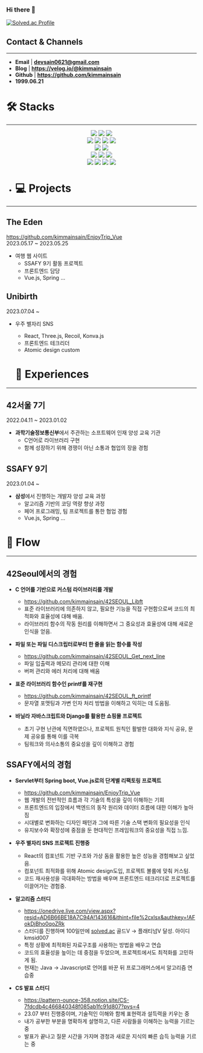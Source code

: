 ### Hi there 👋
[![Solved.ac Profile](http://mazassumnida.wtf/api/v2/generate_badge?boj=kmsid007)](https://solved.ac/kmsid007/)

## Contact & Channels

---

- **Email** | **devsain0621@gmail.com**
- **Blog** | **https://velog.io/@kimmainsain**
- **Github** | **https://github.com/kimmainsain**
- **1999.06.21**

# 🛠  Stacks

---

<div align=center> 
  <img src="https://img.shields.io/badge/java-007396?style=for-the-badge&logo=java&logoColor=white"> 
  <img src="https://img.shields.io/badge/python-3776AB?style=for-the-badge&logo=python&logoColor=white"> 
    <img src="https://img.shields.io/badge/c-A8B9CCC?style=for-the-badge&logo=c&logoColor=white">
<br>
<img src="https://img.shields.io/badge/html5-E34F26?style=for-the-badge&logo=html5&logoColor=white">
  <img src="https://img.shields.io/badge/css-1572B6?style=for-the-badge&logo=css3&logoColor=white"> 
  <img src="https://img.shields.io/badge/tailwindcss-06B6D4?style=for-the-badge&logo=tailwindcss&logoColor=white">
  <img src="https://img.shields.io/badge/JavaScript-F7DF1E?style=for-the-badge&logo=JavaScript&logoColor=white">
<br>
  <img src="https://img.shields.io/badge/mysql-4479A1?style=for-the-badge&logo=mysql&logoColor=white"> 
  <img src="https://img.shields.io/badge/firebase-FFCA28?style=for-the-badge&logo=firebase&logoColor=white">
<br>
  <img src="https://img.shields.io/badge/react-61DAFB?style=for-the-badge&logo=react&logoColor=black"> 
  <img src="https://img.shields.io/badge/vue.js-4FC08D?style=for-the-badge&logo=vue.js&logoColor=white"> 
  <img src="https://img.shields.io/badge/node.js-339933?style=for-the-badge&logo=Node.js&logoColor=white">
  <br>
  <img src="https://img.shields.io/badge/spring-6DB33F?style=for-the-badge&logo=spring&logoColor=white"> 
  <img src="https://img.shields.io/badge/recoil-3578E5?style=for-the-badge&logo=recoil&logoColor=white"> 
  <img src="https://img.shields.io/badge/konva-0D83CD?style=for-the-badge&logo=konva&logoColor=white"> 
  <img src="https://img.shields.io/badge/three-000000?style=for-the-badge&logo=threedotjs&logoColor=white"> 
</div>

- # 💻  Projects

---

## The Eden

https://github.com/kimmainsain/EnjoyTrip_Vue
<br>
2023.05.17 ~ 2023.05.25

- 여행 웹 사이트
    - SSAFY 9기 활동 프로젝트
    - 프론트엔드 담당
    - Vue.js, Spring …

## Unibirth

2023.07.04 ~ 

- 우주 별자리 SNS
    - React, Three.js, Recoil, Konva.js
    - 프론트엔드 테크리더
    - Atomic design custom
 
  # 🎈  Experiences

---

## 42서울 7기

2022.04.11 ~ 2023.01.02

- **과학기술정보통신부**에서 주관하는 소프트웨어 인재 양성 교육 기관
    - C언어로 라이브러리 구현
    - 함께 성장하기 위해 경쟁이 아닌 소통과 협업의 장을 경험

## SSAFY 9기

2023.01.04 ~ 

- **삼성**에서 진행하는 개발자 양성 교육 과정
    - 알고리즘 기반의 코딩 역량 향상 과정
    - 페어 프로그래밍, 팀 프로젝트를 통한 협업 경험
    - Vue.js, Spring …
 
# 🚄  Flow

---

## 42Seoul에서의 경험

- **C 언어를 기반으로 커스텀 라이브러리를 개발**
    - https://github.com/kimmainsain/42SEOUL_Libft
    - 표준 라이브러리에 의존하지 않고, 필요한 기능을 직접 구현함으로써 코드의 최적화와 효율성에 대해 배움.
    - 라이브러리 함수의 작동 원리를 이해하면서 그 중요성과 효율성에 대해 새로운 인식을 얻음.
    
- **파일 또는 파일 디스크립터로부터 한 줄을 읽는 함수를 작성**
    - https://github.com/kimmainsain/42SEOUL_Get_next_line
    - 파일 입출력과 메모리 관리에 대한 이해
    - 버퍼 관리와 에러 처리에 대해 배움

- **표준 라이브러리 함수인 printf를 재구현**
    - https://github.com/kimmainsain/42SEOUL_ft_printf
    - 문자열 포맷팅과 가변 인자 처리 방법을 이해하고 익히는 데 도움됨.
    
- **바닐라 자바스크립트와 Django를 활용한 쇼핑몰 프로젝트**
    - 초기 구현 난관에 직면하였으나, 프로젝트 원칙인 활발한 대화와 지식 공유, 문제 공유를 통해 이를 극복
    - 팀워크와 의사소통의 중요성을 깊이 이해하고 경험
    

## SSAFY에서의 경험

- **Servlet부터 Spring boot, Vue.js로의 단계별 리팩토링 프로젝트**
    - https://github.com/kimmainsain/EnjoyTrip_Vue
    - 웹 개발의 전반적인 흐름과 각 기술의 특성을 깊이 이해하는 기회
    - 프론트엔드의 입장에서 백엔드의 동작 원리와 데이터 흐름에 대한 이해가 높아짐
    - 시대별로 변화하는 디자인 패턴과 그에 따른 기술 스택 변화의 필요성을 인식
    - 유지보수와 확장성에 중점을 둔 현대적인 프레임워크의 중요성을 직접 느낌.
    
- **우주 별자리 SNS 프로젝트 진행중**
    - React의 컴포넌트 기반 구조와 가상 돔을 활용한 높은 성능을 경험해보고 싶었음.
    - 컴포넌트 최적화를 위해 Atomic design도입, 프로젝트 볼륨에 맞춰 커스텀.
    - 코드 재사용성을 극대화하는 방법을 배우며 프론트엔드 테크리더로 프로젝트를 이끌어가는 경험중.

- **알고리즘 스터디**
    - https://onedrive.live.com/view.aspx?resid=AD6B66BE18A7C94A!143616&ithint=file%2cxlsx&authkey=!AFokDjBho0qoZRk
    - 스터디를 진행하며 100일만에 [solved.ac](http://solved.ac) 골드V → 플래티넘V 달성. 아이디 kmsid007
    - 특정 상황에 최적화된 자료구조를 사용하는 방법을 배우고 연습
    - 코드의 효율성을 높이는 데 중점을 두었으며, 프로젝트에서도 최적화를 고민하게 됨.
    - 현재는 Java → Javascript로 언어를 바꾼 뒤 프로그래머스에서 알고리즘 연습중

- **CS 발표 스터디**
    - https://pattern-ounce-358.notion.site/CS-7fdcdb4c466840348f085ab1fc91d807?pvs=4
    - 23.07 부터 진행중이며, 기술적인 이해와 함께 표현력과 설득력을 키우는 중
    - 내가 공부한 부분을 명확하게 설명하고, 다른 사람들을 이해하는 능력을 기르는 중
    - 발표가 끝나고 질문 시간을 가지며 경청과 새로운 지식의 빠른 습득 능력을 기르는 중

<!--
**kimmainsain/kimmainsain** is a ✨ _special_ ✨ repository because its `README.md` (this file) appears on your GitHub profile.

Here are some ideas to get you started:

- 🔭 I’m currently working on ...
- 🌱 I’m currently learning ...
- 👯 I’m looking to collaborate on ...
- 🤔 I’m looking for help with ...
- 💬 Ask me about ...
- 📫 How to reach me: ...
- 😄 Pronouns: ...
- ⚡ Fun fact: ...
-->
